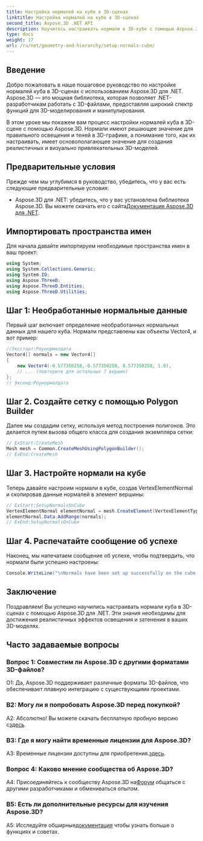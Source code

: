```yaml
---
title: Настройка нормалей на кубе в 3D-сценах
linktitle: Настройка нормалей на кубе в 3D-сценах
second_title: Aspose.3D .NET API
description: Научитесь настраивать нормали в 3D-кубе с помощью Aspose.3D для .NET. Совершенствуйте свои навыки 3D-моделирования с помощью этого пошагового руководства.
type: docs
weight: 17
url: /ru/net/geometry-and-hierarchy/setup-normals-cube/
---
```

## Введение

Добро пожаловать в наше пошаговое руководство по настройке нормалей куба в 3D-сценах с использованием Aspose.3D для .NET. Aspose.3D — это мощная библиотека, которая позволяет .NET-разработчикам работать с 3D-файлами, предоставляя широкий спектр функций для 3D-моделирования и манипулирования.

В этом уроке мы покажем вам процесс настройки нормалей куба в 3D-сцене с помощью Aspose.3D. Нормали имеют решающее значение для правильного освещения и теней в 3D-графике, а понимание того, как их настраивать, имеет основополагающее значение для создания реалистичных и визуально привлекательных 3D-моделей.

## Предварительные условия

Прежде чем мы углубимся в руководство, убедитесь, что у вас есть следующие предварительные условия:

-  Aspose.3D для .NET: убедитесь, что у вас установлена библиотека Aspose.3D. Вы можете скачать его с сайта[Документация Aspose.3D для .NET](https://reference.aspose.com/3d/net/).

## Импортировать пространства имен

Для начала давайте импортируем необходимые пространства имен в ваш проект:

```csharp
using System;
using System.Collections.Generic;
using System.IO;
using Aspose.ThreeD;
using Aspose.ThreeD.Entities;
using Aspose.ThreeD.Utilities;
```

## Шаг 1: Необработанные нормальные данные

Первый шаг включает определение необработанных нормальных данных для нашего куба. Нормали представлены как объекты Vector4, и вот пример:

```csharp
//Эксстарт:Роунормалдата
Vector4[] normals = new Vector4[]
{
    new Vector4(-0.577350258,-0.577350258, 0.577350258, 1.0),
    // ... (повторите для остальных 7 вершин)
};
// Эксенд:Роунормалдата
```

## Шаг 2. Создайте сетку с помощью Polygon Builder

Далее мы создадим сетку, используя метод построения полигонов. Это делается путем вызова общего класса для создания экземпляра сетки:

```csharp
// ExStart:CreateMesh
Mesh mesh = Common.CreateMeshUsingPolygonBuilder();
// ExEnd:CreateMesh
```

## Шаг 3. Настройте нормали на кубе

Теперь давайте настроим нормали в кубе, создав VertexElementNormal и скопировав данные нормалей в элемент вершины:

```csharp
// ExStart:SetupNormalsOnCube
VertexElementNormal elementNormal = mesh.CreateElement(VertexElementType.Normal, MappingMode.ControlPoint, ReferenceMode.Direct) as VertexElementNormal;
elementNormal.Data.AddRange(normals);
// ExEnd:SetupNormalsOnCube
```

## Шаг 4. Распечатайте сообщение об успехе

Наконец, мы напечатаем сообщение об успехе, чтобы подтвердить, что нормали были успешно настроены:

```csharp
Console.WriteLine("\nNormals have been set up successfully on the cube.");
```

## Заключение

Поздравляем! Вы успешно научились настраивать нормали куба в 3D-сценах с помощью Aspose.3D для .NET. Эти знания необходимы для достижения реалистичных эффектов освещения и затенения в ваших 3D-моделях.

## Часто задаваемые вопросы

### Вопрос 1: Совместим ли Aspose.3D с другими форматами 3D-файлов?

О1: Да, Aspose.3D поддерживает различные форматы 3D-файлов, что обеспечивает плавную интеграцию с существующими проектами.

### В2: Могу ли я попробовать Aspose.3D перед покупкой?

 А2: Абсолютно! Вы можете скачать бесплатную пробную версию с[здесь](https://releases.aspose.com/).

### В3: Где я могу найти временные лицензии для Aspose.3D?

 A3: Временные лицензии доступны для приобретения.[здесь](https://purchase.aspose.com/temporary-license/).

### Вопрос 4: Каково мнение сообщества об Aspose.3D?

 A4: Присоединяйтесь к сообществу Aspose.3D на[Форум](https://forum.aspose.com/c/3d/18) общаться с другими разработчиками и обмениваться опытом.

### В5: Есть ли дополнительные ресурсы для изучения Aspose.3D?

 A5: Исследуйте обширные[документация](https://reference.aspose.com/3d/net/) чтобы узнать больше о функциях и советах.